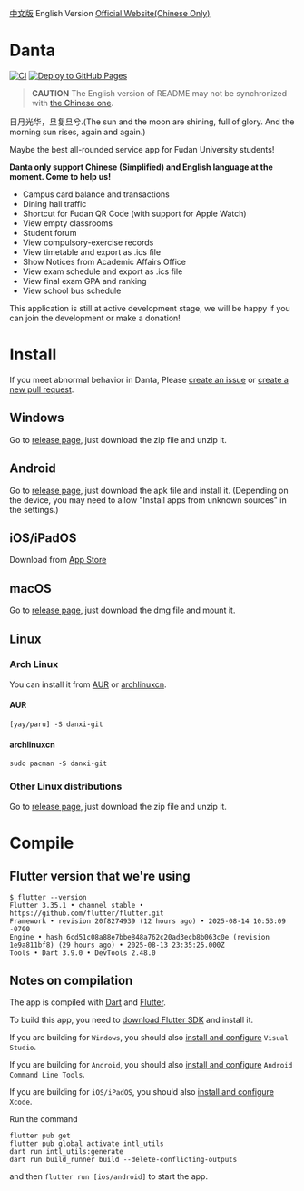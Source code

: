 [中文版](README.md) English Version
[Official Website(Chinese Only)](https://danxi.fduhole.com)

# Danta

[![CI](https://github.com/DanXi-Dev/DanXi/actions/workflows/ci_ios.yml/badge.svg)](https://github.com/DanXi-Dev/DanXi/actions/workflows/ci_ios.yml)
[![Deploy to GitHub Pages](https://github.com/DanXi-Dev/DanXi/actions/workflows/deploy_to_gh-pages.yml/badge.svg)](https://github.com/DanXi-Dev/DanXi/actions/workflows/deploy_to_gh-pages.yml)

> **CAUTION**
> The English version of README may not be synchronized with [the Chinese one](README.md).

日月光华，旦复旦兮.(The sun and the moon are shining, full of glory. And the morning sun rises, again and
again.)

Maybe the best all-rounded service app for Fudan University students!

**Danta only support Chinese (Simplified) and English language at the moment. Come to help us!**

- Campus card balance and transactions
- Dining hall traffic
- Shortcut for Fudan QR Code (with support for Apple Watch)
- View empty classrooms
- Student forum
- View compulsory-exercise records
- View timetable and export as .ics file
- Show Notices from Academic Affairs Office
- View exam schedule and export as .ics file
- View final exam GPA and ranking
- View school bus schedule

This application is still at active development stage, we will be happy if you can join the development or make a donation!

# Install

If you meet abnormal behavior in
Danta, Please [create an issue](https://github.com/DanXi-Dev/DanXi/issues/new/choose)
or [create a new pull request](https://github.com/DanXi-Dev/DanXi/compare).

## Windows

Go to [release page](https://github.com/DanXi-Dev/DanXi/releases), just download the zip file and
unzip it.

## Android

Go to [release page](https://github.com/DanXi-Dev/DanXi/releases), just download the apk file and
install it.
(Depending on the device, you may need to allow "Install apps from unknown sources" in the
settings.)

## iOS/iPadOS

Download from [App Store](https://apps.apple.com/us/app/旦夕/id1568629997)

## macOS

Go to [release page](https://github.com/DanXi-Dev/DanXi/releases), just download the dmg file and
mount it.

## Linux

### Arch Linux

You can install it from [AUR](https://aur.archlinux.org/danxi-git.git) or [archlinuxcn](https://github.com/archlinuxcn/repo/tree/master/archlinuxcn/danxi-git).

#### AUR

```shell
[yay/paru] -S danxi-git
```

#### archlinuxcn

```shell
sudo pacman -S danxi-git
```

### Other Linux distributions

Go to [release page](https://github.com/DanXi-Dev/DanXi/releases), just download the zip file and
unzip it.

# Compile

## Flutter version that we're using

```shell
$ flutter --version
Flutter 3.35.1 • channel stable • https://github.com/flutter/flutter.git
Framework • revision 20f8274939 (12 hours ago) • 2025-08-14 10:53:09 -0700
Engine • hash 6cd51c08a88e7bbe848a762c20ad3ecb8b063c0e (revision 1e9a811bf8) (29 hours ago) • 2025-08-13 23:35:25.000Z
Tools • Dart 3.9.0 • DevTools 2.48.0
```

## Notes on compilation

The app is compiled with [Dart](https://dart.dev/) and [Flutter](https://flutter.dev/).

To build this app, you need to [download Flutter SDK](https://flutter.dev/docs/get-started/install) and install it.

If you are building for `Windows`, you should also [install and configure](https://visualstudio.microsoft.com/downloads/) `Visual Studio`.

If you are building for `Android`, you should also [install and configure](https://developer.android.com/studio) `Android Command Line Tools`.

If you are building for `iOS/iPadOS`, you should also [install and configure](https://apps.apple.com/cn/app/xcode/id497799835) `Xcode`.

Run the command 

```
flutter pub get
flutter pub global activate intl_utils
dart run intl_utils:generate
dart run build_runner build --delete-conflicting-outputs
```

and then  `flutter run [ios/android]` to start the app.

